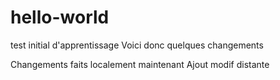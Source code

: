 # hello-world
test initial d'apprentissage
Voici donc quelques changements

Changements faits localement maintenant
Ajout modif distante
